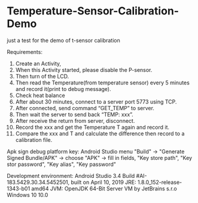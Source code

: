 # Temperature-Sensor-Calibration-Demo
just a test for the demo of t-sensor calibration



Requirements:

1.	Create an Activity,
2.	When this Activity started, please disable the P-sensor.
3.	Then turn of the LCD.
4.	Then read the Temperature(from temperature sensor) every 5 minutes and record it(print to debug message).
5.	Check heat balance
6.	After about 30 minutes, connect to a server port 5773 using TCP.
7.	After connected, send command “GET_TEMP” to server.
8.	Then wait the server to send back “TEMP: xxx”.
9.	After receive the return from server, disconnect.
10.	Record the xxx and get the Temperature T again and record it.
11.	Compare the xxx and T and calculate the difference then record to a calibration file.



Apk sign debug platform key:
	Android Studio menu "Build" 
		-> "Generate Signed Bundle/APK"
		-> choose "APK"
		-> fill in fields, "Key store path", "Key stor password", "Key alias", "Key password"



Development environment:
	Android Studio 3.4
	Build #AI-183.5429.30.34.5452501, built on April 10, 2019
	JRE: 1.8.0_152-release-1343-b01 amd64
	JVM: OpenJDK 64-Bit Server VM by JetBrains s.r.o
	Windows 10 10.0